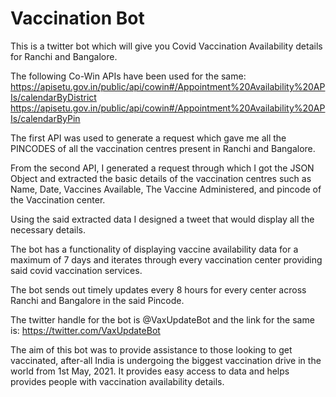 # Vaccination Bot

This is a twitter bot which will give you Covid Vaccination Availability details for Ranchi and Bangalore.

The following Co-Win APIs have been used for the same:
https://apisetu.gov.in/public/api/cowin#/Appointment%20Availability%20APIs/calendarByDistrict
https://apisetu.gov.in/public/api/cowin#/Appointment%20Availability%20APIs/calendarByPin

The first API was used to generate a request which gave me all the PINCODES of all the vaccination centres present in Ranchi and Bangalore.

From the second API, I generated a request through which I got the JSON Object and extracted the basic details of the vaccination centres such as Name, Date, Vaccines Available, The Vaccine Administered, and pincode of the Vaccination center.

Using the said extracted data I designed a tweet that would display all the necessary details. 

The bot has a functionality of displaying vaccine availability data for a maximum of 7 days and iterates through every vaccination center providing said covid vaccination services.

The bot sends out timely updates every 8 hours for every center across Ranchi and Bangalore in the said Pincode.

The twitter handle for the bot is @VaxUpdateBot and the link for the same is:
https://twitter.com/VaxUpdateBot

The aim of this bot was to provide assistance to those looking to get vaccinated, after-all India is undergoing the biggest vaccination drive in the world from 1st May, 2021.
It provides easy access to data and helps provides people with vaccination availability details.
